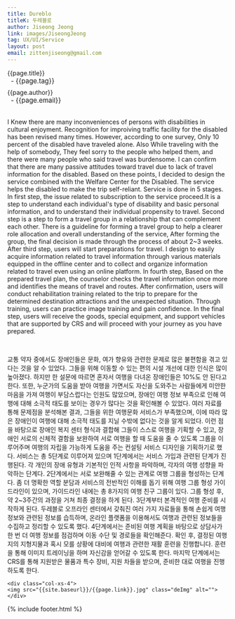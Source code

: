 ```yaml
---
title: Dureblo
titleK: 두레블로
author: Jiseong Jeong
link: images/JiseongJeong
tag: UX/UI/Service
layout: post
email: zittenjiseong@gmail.com
---	
```


<div class="container">

<div class="deDep">
{{page.title}}<br>
<p style="font-size:15px; margin:0px; padding:0px 0px 0px 8px; margin:0px 0px 8px 0px;">- {{page.tag}}</p>
{{page.author}}<br>
<p style="font-size:15px; margin:0px; padding:0px 0px 0px 8px;">- {{page.email}}</p>
</div>

<br>

<div class="det lato">



I Knew there are many inconveniences of persons with disabilities in cultural enjoyment. Recognition for improiving traffic facility for the disabled has been revised many times. However, according to one survey, Only 10 percent of the disabled have traveled alone. Also While traveling with the help of somebody, They feel sorry to the people who helped them, and there were many people who said travel was burdensome. I can confirm that there are many passive attitudes toward travel due to lack of travel information for the disabled.
Based on these points, I decided to design the service combined with the Welfare Center for the Disabled. The service helps the disabled to make the trip self-reliant.
Service is done in 5 stages. In first step, the issue related to subscription to the service proceed.It is a step to understand each individual's type of disability and basic personal information, and to understand their individual propensity to travel.
Second step is a step to form a travel group in a relationship that can complement each other. There is a guideline for forming a travel group to help a clearer role allocation and overall understanding of the service, After forming the group, the final decision is made through the process of about 2~3 weeks.
After third step, users will start preparations for travel. I design to easily acquire information related to travel information through various materials equipped in the offline center and to collect and organize information related to travel even using an online platform.
In fourth step, Based on the prepared travel plan, the counselor checks the travel information once more and identifies the means of travel and routes. After confirmation, users will conduct rehabilitation training related to the trip to prepare for the determined destination attractions and the unexpected situation. Through training, users can practice image training and gain confidence.
In the final step, users will receive the goods, special equipment, and support vehicles that are supported by CRS and will proceed with your journey as you have prepared.




</div>

<br>

<div class="noto">

교통 약자 중에서도 장애인들은 문화, 여가 향유와 관련한 문제로 많은 불편함을 겪고 있다는 것을 알 수 있었다. 그들을 위해 이동할 수 있는 편의 시설 개선에 대한 인식은 많이 높아졌다. 하지만 한 설문에 따르면 혼자서 여행을 다녀온 장애인들은 10%도 안 된다고 한다. 또한, 누군가의 도움을 받아 여행을 가면서도 자신을 도와주는 사람들에게 미안한 마음을 가져 여행이 부담스럽다는 인원도 많았으며, 장애인 여행 정보 부족으로 인해 여행에 대해 소극적 태도를 보이는 경우가 많다는 것을 확인해볼 수 있었다.
여러 자료를 통해 문제점을 분석해본 결과, 그들을 위한 여행문화 서비스가 부족했으며, 이에 따라 많은 장애인이 여행에 대해 소극적 태도를 지닐 수밖에 없다는 것을 알게 되었다. 이런 점을 바탕으로 장애인 복지 센터 형식과 결합해 그들이 스스로 여행을 기획할 수 있고, 장애인 서로의 신체적 결함을 보완하여 서로 여행을 할 때 도움을 줄 수 있도록 그룹을 이루어주며 여행의 자립을 가능하게 도움을 주는 컨설팅 서비스 디자인을 기획하기로 했다.
서비스는 총 5단계로 이루어져 있으며 1단계에서는 서비스 가입과 관련된 단계가 진행된다. 각 개인의 장애 유형과 기본적인 인적 사항을 파악하며, 각자의 여행 성향을 파악하는 단계다.
2단계에서는 서로 보완해줄 수 있는 관계로 여행 그룹을 형성하는 단계다. 좀 더 명확한 역할 분담과 서비스의 전반적인 이해를 돕기 위해 여행 그룹 형성 가이드라인이 있으며, 가이드라인 내에는 총 8가지의 여행 친구 그룹이 있다. 그룹 형성 후, 약 2~3주간의 과정을 거쳐 최종 결정을 하게 된다.
3단계부터 본격적인 여행 준비를 시작하게 된다. 두레블로 오프라인 센터에서 갖춰진 여러 가지 자료들을 통해 손쉽게 여행정보와 관련된 정보를 습득하며, 온라인 플랫폼을 이용해서도 여행과 관련된 정보들을 수집하고 정리할 수 있도록 했다.
4단계에서는 준비된 여행 계획을 바탕으로 상담사가 한 번 더 여행 정보를 점검하며 이동 수단 및 경로들을 확인해준다. 확인 후, 결정된 여행지의 지형지물과 혹시 모를 상황에 대비에 여행과 관련한 재활 훈련을 진행합니다. 훈련을 통해 이미지 트레이닝을 하며 자신감을 얻어갈 수 있도록 한다.
마지막 단계에서는 CRS를 통해 지원받은 물품과 특수 장비, 지원 차들을 받으며, 준비한 대로 여행을 진행하도록 한다.


</div>

<div class="row" class="imgcolor">
	
	<div class="col-xs-4">
	<img src="{{site.baseurl}}/{{page.link}}.jpg" class="deImg" alt=""></div>
	
</div>

	

</div> 

{% include footer.html %}